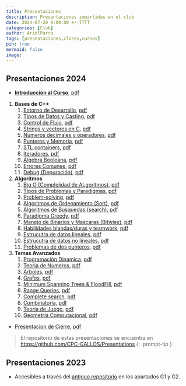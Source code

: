 ```yaml
---
title: Presentaciones
description: Presentaciones impartidas en el club 
date: 2024-07-20 9:00:00 +/-TTTT
categories: [Club]
author: ArielParra 
tags: [presentaciones,clases,cursos]
pin: true
mermaid: false
image:
---
```


## Presentaciones 2024

- [**Introducción al Curso**](https://cpc-gallos.github.io/Presentations/2024/0-Introduccion.html), [pdf](https://cpc-gallos.github.io/Presentations/2024/0-Introduccion.pdf)

1. **Bases de C++**
    1. [Entorno de Desarrollo](https://cpc-gallos.github.io/Presentations/2024/1_001-Entorno_Desarrollo.html), [pdf](https://cpc-gallos.github.io/Presentations/2024/1_001-Entorno_Desarrollo.pdf)
    1. [Tipos de Datos y Casting](https://cpc-gallos.github.io/Presentations/2024/1_002-Tipos_Datos_Casting.html), [pdf](https://cpc-gallos.github.io/Presentations/2024/1_002-Tipos_Datos_Casting.pdf)
    1. [Control de Flujo](https://cpc-gallos.github.io/Presentations/2024/1_003-Control_Flujo.html), [pdf](https://cpc-gallos.github.io/Presentations/2024/1_003-Control_Flujo.pdf)
    1. [Strings y vectores en C](https://cpc-gallos.github.io/Presentations/2024/1_004-Strings_Vectores_C.html), [pdf](https://cpc-gallos.github.io/Presentations/2024/1_004-Strings_Vectores_C.pdf)
    1. [Numeros decimales y operadores](https://cpc-gallos.github.io/Presentations/2024/1_005-Decimales_Operadores.html), [pdf](https://cpc-gallos.github.io/Presentations/2024/1_005-Decimales_Operadores.pdf)
    1. [Punteros y Memoria](https://cpc-gallos.github.io/Presentations/2024/1_006-Punteros_Memoria.html), [pdf](https://cpc-gallos.github.io/Presentations/2024/1_006-Punteros_Memoria.pdf)
    1. [STL containers](https://cpc-gallos.github.io/Presentations/2024/1_007-STL_Containers.html), [pdf](https://cpc-gallos.github.io/Presentations/2024/1_007-STL_Containers.pdf)
    1. [Iteradores](https://cpc-gallos.github.io/Presentations/2024/1_008-Iteradores.html), [pdf](https://cpc-gallos.github.io/Presentations/2024/1_008-Iteradores.md)
    1. [Álgebra Booleana](https://cpc-gallos.github.io/Presentations/2024/1_009-Algebra_Booleana.html), [pdf](https://cpc-gallos.github.io/Presentations/2024/1_009-Algebra_Booleana.pdf)
    1. [Errores Comunes](https://cpc-gallos.github.io/Presentations/2024/1_010-Errores_Comunes.html), [pdf](https://cpc-gallos.github.io/Presentations/2024/1_010-Errores_Comunes.pdf)
    1. [Debug (Depuración)](https://cpc-gallos.github.io/Presentations/2024/1_011-Debug.html), [pdf](https://cpc-gallos.github.io/Presentations/2024/1_011-Debug.pdf)
1. **Algoritmos**
    1. [Big O (Complejidad de ALgoritmos)](https://cpc-gallos.github.io/Presentations/2024/2_001-BigO.html), [pdf](https://cpc-gallos.github.io/Presentations/2024/2_001-BigO.pdf)
    1. [Tipos de Problemas y Paradigmas](https://cpc-gallos.github.io/Presentations/2024/2_002-Tipos_Problemas_Paradigmas.html), [pdf](https://cpc-gallos.github.io/Presentations/2024/2_002-Tipos_Problemas_Paradigmas.pdf)
    1. [Problem-solving](https://cpc-gallos.github.io/Presentations/2024/2_003-Problem_Solving.html), [pdf](https://cpc-gallos.github.io/Presentations/2024/2_003-Problem_Solving.pdf) 
    1. [Algoritmos de Ordenamiento (Sort)](https://cpc-gallos.github.io/Presentations/2024/2_004-Algoritmos_Ordenamiento.html), [pdf](https://cpc-gallos.github.io/Presentations/2024/2_004-Algoritmos_Ordenamiento.pdf)
    1. [Algoritmos de Busquedas (search)](https://cpc-gallos.github.io/Presentations/2024/2_005-Algoritmos_Busqueda.html), [pdf](https://cpc-gallos.github.io/Presentations/2024/2_005-Algoritmos_Busqueda.pdf)
    1. [Paradigma Greedy](https://cpc-gallos.github.io/Presentations/2024/2_006-Greedy.html), [pdf](https://cpc-gallos.github.io/Presentations/2024/2_006-Greedy.html)
    1. [Manejo de Binarios y Mascaras (Bitwise)](https://cpc-gallos.github.io/Presentations/2024/2_007-Binarios.html), [pdf](https://cpc-gallos.github.io/Presentations/2024/2_007-Binarios.pdf)
    1. [Habilidades blandas/duras y teamwork](https://cpc-gallos.github.io/Presentations/2024/2_008-Habilidades_Blandas_Duras.html), [pdf](https://cpc-gallos.github.io/Presentations/2024/2_008-Habilidades_Blandas_Duras.pdf)
    1. [Estrucutra de datos lineales](https://cpc-gallos.github.io/Presentations/2024/2_009-Estructuras_De_Datos_lineales.html), [pdf](https://cpc-gallos.github.io/Presentations/2024/2_009-Estructuras_De_Datos_lineales.pdf)
    1. [Estrucutra de datos no lineales](https://cpc-gallos.github.io/Presentations/2024/2_010-Estructuras_De_Datos_no_lineales.html), [pdf](https://cpc-gallos.github.io/Presentations/2024/2_010-Estructuras_De_Datos_no_lineales.pdf)
    1. [Problemas de dos punteros](https://cpc-gallos.github.io/Presentations/2024/2_011-two_pointers.html), [pdf](https://cpc-gallos.github.io/Presentations/2024/2_011-two_pointers.pdf)   
1. **Temas Avanzados**
    1. [Programación Dinamica](https://cpc-gallos.github.io/Presentations/2024/3_001-Programacion_Dinamica.html), [pdf](https://cpc-gallos.github.io/Presentations/2024/3_001-Programacion_Dinamica.pdf)
    1. [Teoria de Numeros](https://cpc-gallos.github.io/Presentations/2024/3_002-Teoria_Numeros.html), [pdf](https://cpc-gallos.github.io/Presentations/2024/3_002-Teoria_Numeros.pdf)
    1. [Arboles](https://cpc-gallos.github.io/Presentations/2024/3_003-Arboles.html), [pdf](https://cpc-gallos.github.io/Presentations/2024/3_003-Arboles.pdf)
    1. [Grafos](https://cpc-gallos.github.io/Presentations/2024/3_004-Grafos.html), [pdf](https://cpc-gallos.github.io/Presentations/2024/3_004-Grafos.pdf)
    1. [Minimum Spanning Trees & FloodFill](https://cpc-gallos.github.io/Presentations/2024/3_005-MST-Floodfill.html), [pdf](https://cpc-gallos.github.io/Presentations/2024/3_005-MST-Floodfill.pdf)
    1. [Range Queries](https://cpc-gallos.github.io/Presentations/2024/3_006-Ranque_Queries.html), [pdf](https://cpc-gallos.github.io/Presentations/2024/3_006-Ranque_Queries.pdf)
    1. [Complete search](https://cpc-gallos.github.io/Presentations/2024/3_007-Complete_Search.html), [pdf](https://cpc-gallos.github.io/Presentations/2024/3_007-Complete_Search.pdf)
    1. [Combinatoria](https://cpc-gallos.github.io/Presentations/2024/3_008-Combinatoria.html), [pdf](https://cpc-gallos.github.io/Presentations/2024/Combinatoria.pdf)
    1. [Teoria de Juego](https://cpc-gallos.github.io/Presentations/2024/3_009-Teoria_De_Juego.html), [pdf](https://cpc-gallos.github.io/Presentations/2024/3_009-Teoria_De_Juego.pdf)
    1. [Geometria Computacional](https://cpc-gallos.github.io/Presentations/2024/3_010-Geometria_Computacional.html), [pdf](https://cpc-gallos.github.io/Presentations/2024/3_010-Geometria_Computacional.pdf)

-  [Presentacion de Cierre](https://cpc-gallos.github.io/Presentations/2024/4-Presentacion_Cierre.html), [pdf](https://cpc-gallos.github.io/Presentations/2024/4-Presentacion_Cierre.pdf)

> El repositorio de estas presentaciones se encuentra en <https://github.com/CPC-GALLOS/Presentations>
{: .prompt-tip }


## Presentaciones 2023

- Accesibles a través del [antiguo repositorio](https://github.com/Chisrra/GALLOS) en los apartados G1 y G2.

